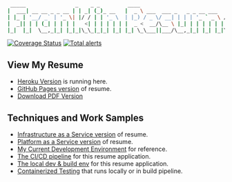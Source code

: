 ```bash
 _____                _    _ _         ____
|  ___| __ __ _ _ __ | | _| (_)_ __   |  _ \ ___  ___ _   _ _ __ ___   ___
| |_ | '__/ _` | '_ \| |/ / | | '_ \  | |_) / _ \/ __| | | | '_ ` _ \ / _ \
|  _|| | | (_| | | | |   <| | | | | | |  _ <  __/\__ \ |_| | | | | | |  __/
|_|  |_|  \__,_|_| |_|_|\_\_|_|_| |_| |_| \_\___||___/\__,_|_| |_| |_|\___|

```

[![Coverage Status](https://coveralls.io/repos/github/theDevilsVoice/franklin-resume/badge.svg?branch=master)](https://coveralls.io/github/theDevilsVoice/franklin-resume?branch=master)
[![Total alerts](https://img.shields.io/lgtm/alerts/g/theDevilsVoice/franklin-resume.svg?logo=lgtm&logoWidth=18)](https://lgtm.com/projects/g/theDevilsVoice/franklin-resume/alerts/)

## View My Resume

- [Heroku Version](https://franklin-resume.herokuapp.com/) is running here.
- [GitHub Pages version](https://thedevilsvoice.github.io/franklin-resume/docs/resume.html) of resume.
- [Download PDF Version](https://thedevilsvoice.github.io/franklin-resume/docs/pdf/resume.pdf)

## Techniques and Work Samples

- [Infrastructure as a Service version](https://thedevilsvoice.github.io/franklin-resume/docs/gcloud.html) of resume.
- [Platform as a Service version](https://thedevilsvoice.github.io/franklin-resume/docs/python_flask.html) of resume.
- [My Current Development Environment](https://thedevilsvoice.github.io/franklin-resume/docs/dev_env.html) for reference.
- [The CI/CD pipeline](https://thedevilsvoice.github.io/franklin-resume/docs/ci_cd_pipeline.html) for this resume application.
- [The local dev & build env](https://thedevilsvoice.github.io/franklin-resume/docs/ci_cd_pipeline.html) for this resume application.
- [Containerized Testing](https://thedevilsvoice.github.io/franklin-resume/docs/testing.html) that runs locally or in build pipeline.

